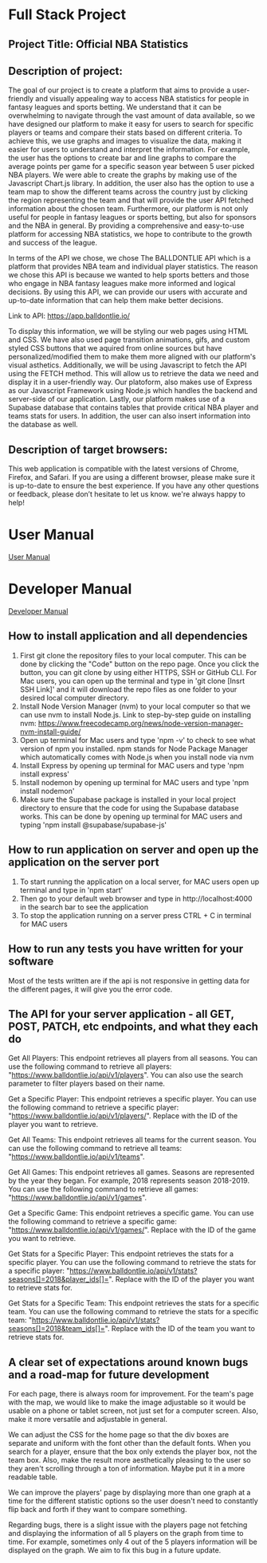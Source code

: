 # Full Stack Project
## Project Title: Official NBA Statistics 
## Description of project: 

The goal of our project is to create a platform that aims to provide a user-friendly and visually appealing way to access NBA statistics for people in fantasy leagues and sports betting. We understand that it can be overwhelming to navigate through the vast amount of data available, so we have designed our platform to make it easy for users to search for specific players or teams and compare their stats based on different criteria. To achieve this, we use graphs and images to visualize the data, making it easier for users to understand and interpret the information. For example, the user has the options to create bar and line graphs to compare the average points per game for a specific season year between 5 user picked NBA players. We were able to create the graphs by making use of the Javascript Chart.js library. In addition, the user also has the option to use a team map to show the different teams across the country just by clicking the region representing the team and that will provide the user API fetched information about the chosen team. Furthermore, our platform is not only useful for people in fantasy leagues or sports betting, but also for sponsors and the NBA in general. By providing a comprehensive and easy-to-use platform for accessing NBA statistics, we hope to contribute to the growth and success of the league.

In terms of the API we chose, we chose The BALLDONTLIE API which is a platform that provides NBA team and individual player statistics. The reason we chose this API is because we wanted to help sports betters and those who engage in NBA fantasy leagues make more informed and logical decisions. By using this API, we can provide our users with accurate and up-to-date information that can help them make better decisions.

Link to API: https://app.balldontlie.io/

To display this information, we will be styling our web pages using HTML and CSS. We have also used page transition animations, gifs, and custom styled CSS buttons that we aquired from online sources but have personalized/modified them to make them more aligned with our platform's visual asthetics. Additionally, we will be using Javascript to fetch the API using the FETCH method. This will allow us to retrieve the data we need and display it in a user-friendly way. Our platoform, also makes use of Express as our Javascript Framework using Node.js which handles the backend and server-side of our application. Lastly, our platform makes use of a Supabase database that contains tables that provide critical NBA player and teams stats for users. In addition, the user can also insert information into the database as well. 

## Description of target browsers: 
This web application is compatible with the latest versions of Chrome, Firefox, and Safari. If you are using a different browser, please make sure it is up-to-date to ensure the best experience. If you have any other questions or feedback, please don’t hesitate to let us know. we're always happy to help!

# User Manual

[User Manual](docs/UserManual.md)

# Developer Manual

[Developer Manual](docs/DeveloperManual.md)

## How to install application and all dependencies
1. First git clone the repository files to your local computer. This can be done by clicking the "Code" button on the repo page. Once you click the button, you can git clone by using either HTTPS, SSH or GitHub CLI. For Mac users, you can open up the terminal and type in 'git clone [Insrt SSH Link]' and it will download the repo files as one folder to your desired local computer directory.
2. Install Node Version Manager (nvm) to your local computer so that we can use nvm to install Node.js. Link to step-by-step guide on installing nvm: https://www.freecodecamp.org/news/node-version-manager-nvm-install-guide/
3. Open up terminal for Mac users and type 'npm -v' to check to see what version of npm you installed. npm stands for Node Package Manager which automatically comes with Node.js when you install node via nvm
4. Install Express by opening up terminal for MAC users and type 'npm install express'
5. Install nodemon by opening up terminal for MAC users and type 'npm install nodemon'
6. Make sure the Supabase package is installed in your local project directory to ensure that the code for using the Supabase database works. This can be done by opening up terminal for MAC users and typing 'npm install @supabase/supabase-js'
## How to run application on server and open up the application on the server port
1. To start running the application on a local server, for MAC users open up terminal and type in 'npm start'
2. Then go to your default web browser and type in http://localhost:4000 in the search bar to see the application 
3. To stop the application running on a server press CTRL + C in terminal for MAC users
## How to run any tests you have written for your software 
Most of the tests written are if the api is not responsive in getting data for the different pages, it will give you the error code. 

## The API for your server application - all GET, POST, PATCH, etc endpoints, and what they each do 
Get All Players: This endpoint retrieves all players from all seasons. You can use the following command to retrieve all players: "https://www.balldontlie.io/api/v1/players". You can also use the search parameter to filter players based on their name.

Get a Specific Player: This endpoint retrieves a specific player. You can use the following command to retrieve a specific player: "https://www.balldontlie.io/api/v1/players/<ID>". Replace <ID> with the ID of the player you want to retrieve.

Get All Teams: This endpoint retrieves all teams for the current season. You can use the following command to retrieve all teams: "https://www.balldontlie.io/api/v1/teams".

Get All Games: This endpoint retrieves all games. Seasons are represented by the year they began. For example, 2018 represents season 2018-2019. You can use the following command to retrieve all games: "https://www.balldontlie.io/api/v1/games".

Get a Specific Game: This endpoint retrieves a specific game. You can use the following command to retrieve a specific game: "https://www.balldontlie.io/api/v1/games/<ID>". Replace <ID> with the ID of the game you want to retrieve.

Get Stats for a Specific Player: This endpoint retrieves the stats for a specific player. You can use the following command to retrieve the stats for a specific player: "https://www.balldontlie.io/api/v1/stats?seasons[]=2018&player_ids[]=<ID>". Replace <ID> with the ID of the player you want to retrieve stats for.

Get Stats for a Specific Team: This endpoint retrieves the stats for a specific team. You can use the following command to retrieve the stats for a specific team: "https://www.balldontlie.io/api/v1/stats?seasons[]=2018&team_ids[]=<ID>". Replace <ID> with the ID of the team you want to retrieve stats for.


## A clear set of expectations around known bugs and a road-map for future development 
For each page, there is always room for improvement. For the team's page with the map, we would like to make the image adjustable so it would be usable on a phone or tablet screen, not just set for a computer screen. Also, make it more versatile and adjustable in general. 

We can adjust the CSS for the home page so that the div boxes are separate and uniform with the font other than the default fonts. When you search for a player, ensure that the box only extends the player box, not the team box. Also, make the result more aesthetically pleasing to the user so they aren't scrolling through a ton of information. Maybe put it in a more readable table. 

We can improve the players' page by displaying more than one graph at a time for the different statistic options so the user doesn't need to constantly flip back and forth if they want to compare something.

Regarding bugs, there is a slight issue with the players page not fetching and displaying the information of all 5 players on the graph from time to time. For example, sometimes only 4 out of the 5 players information will be displayed on the graph. We aim to fix this bug in a future update. 



